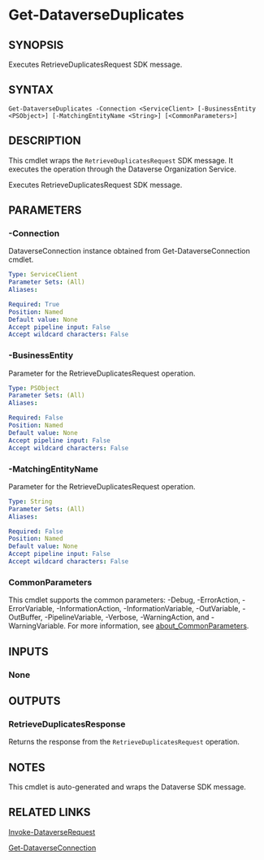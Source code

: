 # Get-DataverseDuplicates

## SYNOPSIS
Executes RetrieveDuplicatesRequest SDK message.

## SYNTAX

```
Get-DataverseDuplicates -Connection <ServiceClient> [-BusinessEntity <PSObject>] [-MatchingEntityName <String>] [<CommonParameters>]
```

## DESCRIPTION

This cmdlet wraps the `RetrieveDuplicatesRequest` SDK message. It executes the operation through the Dataverse Organization Service.

Executes RetrieveDuplicatesRequest SDK message.

## PARAMETERS

### -Connection
DataverseConnection instance obtained from Get-DataverseConnection cmdlet.

```yaml
Type: ServiceClient
Parameter Sets: (All)
Aliases:

Required: True
Position: Named
Default value: None
Accept pipeline input: False
Accept wildcard characters: False
```
### -BusinessEntity
Parameter for the RetrieveDuplicatesRequest operation.

```yaml
Type: PSObject
Parameter Sets: (All)
Aliases:

Required: False
Position: Named
Default value: None
Accept pipeline input: False
Accept wildcard characters: False
```
### -MatchingEntityName
Parameter for the RetrieveDuplicatesRequest operation.

```yaml
Type: String
Parameter Sets: (All)
Aliases:

Required: False
Position: Named
Default value: None
Accept pipeline input: False
Accept wildcard characters: False
```
### CommonParameters
This cmdlet supports the common parameters: -Debug, -ErrorAction, -ErrorVariable, -InformationAction, -InformationVariable, -OutVariable, -OutBuffer, -PipelineVariable, -Verbose, -WarningAction, and -WarningVariable. For more information, see [about_CommonParameters](http://go.microsoft.com/fwlink/?LinkID=113216).

## INPUTS

### None

## OUTPUTS

### RetrieveDuplicatesResponse

Returns the response from the `RetrieveDuplicatesRequest` operation.

## NOTES

This cmdlet is auto-generated and wraps the Dataverse SDK message.

## RELATED LINKS

[Invoke-DataverseRequest](Invoke-DataverseRequest.md)

[Get-DataverseConnection](Get-DataverseConnection.md)
